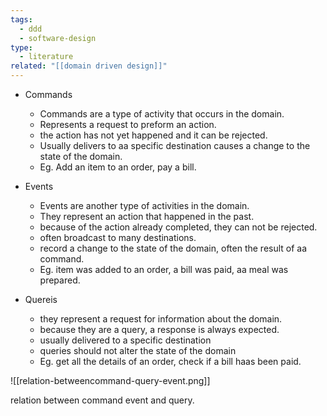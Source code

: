 ```yaml
---
tags:
  - ddd
  - software-design
type:
  - literature
related: "[[domain driven design]]"
---
```



- Commands
    - Commands are a type of activity that occurs in the domain.
    - Represents a request to preform an action.
    - the action has not yet happened and it can be rejected.
    - Usually delivers to aa specific destination causes a change to the state of the domain.
    - Eg. Add an item to an order, pay a bill.

- Events
    - Events are another type of activities in the domain.
    - They represent an action that happened in the past.
    - because of the action already completed, they can not be rejected.
    - often broadcast to many destinations.
    - record a change to the state of the domain, often the result of aa command.
    - Eg. item was added to an order, a bill was paid, aa meal was prepared.
- Quereis
    - they represent a request for information about the domain.
    - because they are a query, a response is always expected.
    - usually delivered to a specific destination
    - queries should not alter the state of the domain
    - Eg. get all the details of an order, check if a bill haas been paid.


![[relation-betweencommand-query-event.png]]

relation between command event and query.
